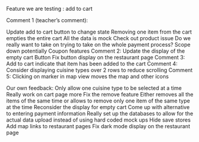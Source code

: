Feature we are testing : add to cart

Comment 1 (teacher’s comment):

Update add to cart button to change state
Removing one item from the cart empties the entire cart
All the data is mock
Check out product issue
Do we really want to take on trying to take on the whole payment process?
Scope down potentially
Coupon features 
Comment 2:
Update the display of the empty cart
Button 
Fix button display on the restaurant page
Comment 3:
Add to cart indicate that item has been added to the cart
Comment 4:
Consider displaying cuisine types over 2 rows to reduce scrolling
Comment 5:
Clicking on marker in map view moves the map and other icons

Our own feedback:
Only allow one cuisine type to be selected at a time
Really work on cart page more
Fix the remove feature
Either removes all the items of the same time or allows to remove only one item of the same type at the time
Reconsider the display for empty cart
Come up with alternative to entering payment information
Really set up the databases to allow for the actual data upload instead of using hard coded mock ups
Hide save stores
Add map links to restaurant pages
Fix dark mode display on the restaurant page
